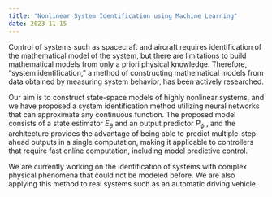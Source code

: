 ```yaml
---
title: "Nonlinear System Identification using Machine Learning"
date: 2023-11-15
---
```





Control of systems such as spacecraft and aircraft requires identification of the mathematical model of the system, but there are limitations to build mathematical models from only a priori physical knowledge. 
Therefore, “system identification,” a method of constructing mathematical models from data obtained by measuring system behavior, has been actively researched.

Our aim is to construct state-space models of highly nonlinear systems, and we have proposed a system identification method utilizing neural networks that can approximate any continuous function.	
The proposed model consists of a state estimator $E_{\theta}$ and an output predictor $P_{\phi}$ , and the architecture provides the advantage of being able to predict multiple-step-ahead outputs in a single computation, making it applicable to controllers that require fast online computation, including model predictive control.

We are currently working on the identification of systems with complex physical phenomena that could not be modeled before. 
We are also applying this method to real systems such as an automatic driving vehicle.
